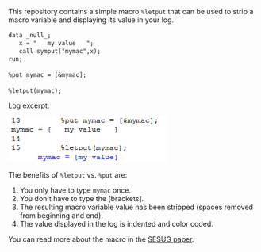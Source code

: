 This repository contains a simple macro `%letput` that can be used to strip a macro variable and displaying its value in your log.

```
data _null_;
   x = "   my value   ";
   call symput("mymac",x);
run;

%put mymac = [&mymac];

%letput(mymac);
```

Log excerpt:

<kbd>![letput log excerpt](https://github.com/srosanba/sas-letput/blob/master/put_vs_letput.png)</kbd>

The benefits of `%letput` vs. `%put` are:

1. You only have to type `mymac` once.
1. You don't have to type the [brackets].
1. The resulting macro variable value has been stripped (spaces removed from beginning and end).
1. The value displayed in the log is indented and color coded.

You can read more about the macro in the [SESUG paper](http://www.lexjansen.com/sesug/2015/121_Final_PDF.pdf).
